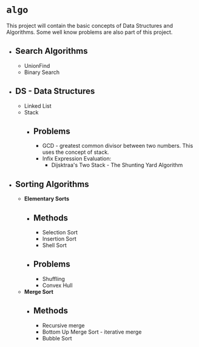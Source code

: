 # `algo`

This project will contain the basic concepts of Data Structures and Algorithms.
Some well know problems are also part of this project.

* **Search Algorithms**
    -
    * UnionFind
    * Binary Search
    
* **DS - Data Structures**
    -
    * Linked List
    * Stack
        *   Problems
            -   
            *   GCD - greatest common divisor between two numbers. This uses the concept of stack.
            *   Infix Expression Evaluation:
                *   Dijsktraa's Two Stack - The Shunting Yard Algorithm
               
* **Sorting Algorithms**
    -
    * **Elementary Sorts**
        * Methods
            -
            * Selection Sort
            * Insertion Sort
            * Shell Sort
        * Problems
            -
            * Shuffling
            * Convex Hull
    * **Merge Sort**
        * Methods
            -
            * Recursive merge
            * Bottom Up Merge Sort - iterative merge
            * Bubble Sort